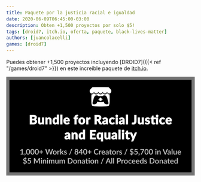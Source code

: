 ```yaml
---
title: Paquete por la justicia racial e igualdad
date: 2020-06-09T06:45:00-03:00
description: Obten +1,500 proyectos por solo $5!
tags: [droid7, itch.io, oferta, paquete, black-lives-matter]
authors: [juancolacelli]
games: [droid7]
---
```


Puedes obtener +1,500 proyectos incluyendo [DROID7]({{< ref "/games/droid7" >}}) en este increíble paquete de [itch.io](https://juancolacelli.itch.io).

[![Bundle](bundle.png)](https://itch.io/b/520/bundle-for-racial-justice-and-equality)
